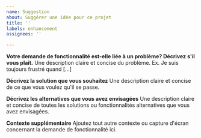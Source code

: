 ```yaml
---
name: Suggestion
about: Suggérer une idée pour ce projet
title: ''
labels: enhancement
assignees: ''

---
```


**Votre demande de fonctionnalité est-elle liée à un problème? Décrivez s'il vous plait.**
Une description claire et concise du problème. Ex. Je suis toujours frustré quand [...]

**Décrivez la solution que vous souhaitez**
Une description claire et concise de ce que vous voulez qu'il se passe.

**Décrivez les alternatives que vous avez envisagées**
Une description claire et concise de toutes les solutions ou fonctionnalités alternatives que vous avez envisagées.

**Contexte supplémentaire**
Ajoutez tout autre contexte ou capture d'écran concernant la demande de fonctionnalité ici.
